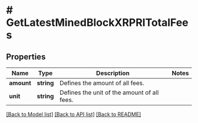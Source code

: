 # # GetLatestMinedBlockXRPRITotalFees

## Properties

Name | Type | Description | Notes
------------ | ------------- | ------------- | -------------
**amount** | **string** | Defines the amount of all fees. |
**unit** | **string** | Defines the unit of the amount of all fees. |

[[Back to Model list]](../../README.md#models) [[Back to API list]](../../README.md#endpoints) [[Back to README]](../../README.md)
